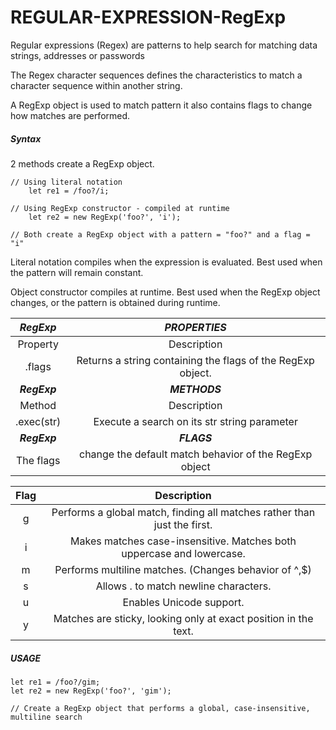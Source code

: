 # REGULAR-EXPRESSION-RegExp

Regular expressions (Regex) are patterns to help search for matching data strings, addresses or passwords 

The Regex character sequences defines the characteristics to match a character sequence within another string.

A RegExp object is used to match pattern it also contains flags to change how matches are performed.

##### Syntax
2 methods create a RegExp object.

    // Using literal notation
        let re1 = /foo?/i;

    // Using RegExp constructor - compiled at runtime
        let re2 = new RegExp('foo?', 'i');

    // Both create a RegExp object with a pattern = "foo?" and a flag = "i"

Literal notation compiles when the expression is evaluated. Best used when the pattern will remain constant.

Object constructor compiles at runtime. Best used when the RegExp object changes, or the pattern is obtained during runtime.


|***RegExp*** | ***PROPERTIES***|
|:---:|:---:|
|Property |	Description|
|.flags |	Returns a string containing the flags of the RegExp object.|
|***RegExp***| ***METHODS***|
|Method|	Description|
|.exec(str)|	Execute a search on its str string parameter|
|***RegExp***| ***FLAGS***|
| The flags |change the default match behavior of the RegExp object|

|Flag|	Description|
|:---:|:---:|
|g|	Performs a global match, finding all matches rather than just the first.|
|i|	Makes matches case-insensitive. Matches both uppercase and lowercase.|
|m|	Performs multiline matches. (Changes behavior of ^,$)|
|s|	Allows . to match newline characters.|
|u|	Enables Unicode support.|
|y|Matches are sticky, looking only at exact position in the text.|

##### USAGE

    let re1 = /foo?/gim;
    let re2 = new RegExp('foo?', 'gim');

    // Create a RegExp object that performs a global, case-insensitive, multiline search









